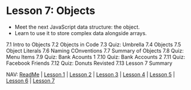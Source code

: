 # Lesson 7: Objects 
* Meet the next JavaScript data structure: the object. 
* Learn to use it to store complex data alongside arrays. 

7.1 Intro to Objects 
7.2 Objects in Code 
7.3 Quiz: Umbrella 
7.4 Objects 
7.5 Object Literals 
7.6 Naming COnventions 
7.7 Summary of Objects 
7.8 Quiz: Menu Items 
7.9 Quiz: Bank Acounts 1
7.10 Quiz: Bank Accounts 2 
7.11 Quiz: Facebook Friends
7.12 Quiz: Donuts Revisted 
7.13 Lesson 7 Summary 

NAV: [ReadMe](https://github.com/EO4wellness/leary-leerie/tree/master/Intro-to-JavaScript) | [Lesson 1](https://github.com/EO4wellness/leary-leerie/blob/master/Intro-to-JavaScript/Lesson1.md) | [Lesson 2](https://github.com/EO4wellness/leary-leerie/blob/master/Intro-to-JavaScript/Lesson2.md) | [Lesson 3](https://github.com/EO4wellness/leary-leerie/blob/master/Intro-to-JavaScript/Lesson3.md) | [Lesson 4](https://github.com/EO4wellness/leary-leerie/blob/master/Intro-to-JavaScript/Lesson4.md) | [Lesson 5](https://github.com/EO4wellness/leary-leerie/blob/master/Intro-to-JavaScript/Lesson5.md) | [Lesson 6](https://github.com/EO4wellness/leary-leerie/blob/master/Intro-to-JavaScript/Lesson6.md) | [Lesson 7](https://github.com/EO4wellness/leary-leerie/blob/master/Intro-to-JavaScript/Lesson7.md)
